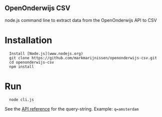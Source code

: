 OpenOnderwijs CSV
-----------------

node.js command line to extract data from the OpenOnderwijs API to CSV

Installation
============
```
  Install [Node.js](www.nodejs.org)
  git clone https://github.com/markmarijnissen/openonderwijs-csv.git
  cd openonderwijs-csv
  npm install
```

Run
===
```
  node cli.js
```

See the [API reference](http://openonderwijsdata.staging.dispectu.com/static/documentation/rst/api.html) for the query-string. Example: `q=amsterdam`
